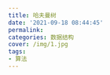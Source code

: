 ```yaml
---
title: 哈夫曼树
date: '2021-09-18 08:44:45'
permalink: 
categories: 数据结构
cover: /img/1.jpg
tags: 
- 算法
---
```




<!-- more -->



